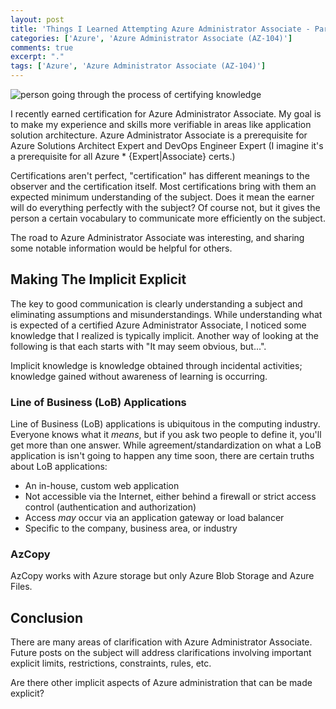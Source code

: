```yaml
---
layout: post
title: 'Things I Learned Attempting Azure Administrator Associate - Part 1'
categories: ['Azure', 'Azure Administrator Associate (AZ-104)']
comments: true
excerpt: "."
tags: ['Azure', 'Azure Administrator Associate (AZ-104)']
---
```

![person going through the process of certifying knowledge](/assets/DALL·E-2022-12-20-15.03.33---A-woman-going-through-the-process-of-certifying-knowledge.png)

I recently earned certification for Azure Administrator Associate.  My goal is to make my experience and skills more verifiable in areas like application solution architecture.  Azure Administrator Associate is a prerequisite for Azure Solutions Architect Expert and DevOps Engineer Expert (I imagine it's a prerequisite for all Azure * {Expert|Associate} certs.)

Certifications aren't perfect, "certification" has different meanings to the observer and the certification itself. Most certifications bring with them an expected minimum understanding of the subject.  Does it mean the earner will do everything perfectly with the subject?  Of course not, but it gives the person a certain vocabulary to communicate more efficiently on the subject.

The road to Azure Administrator Associate was interesting, and sharing some notable information would be helpful for others.

## Making The Implicit Explicit

The key to good communication is clearly understanding a subject and eliminating assumptions and misunderstandings. While understanding what is expected of a certified Azure Administrator Associate, I noticed some knowledge that I realized is typically implicit. Another way of looking at the following is that each starts with "It may seem obvious, but...".

Implicit knowledge is knowledge obtained through incidental activities; knowledge gained without awareness of learning is occurring.

### Line of Business (LoB) Applications

Line of Business (LoB) applications is ubiquitous in the computing industry.  Everyone knows what it _means_, but if you ask two people to define it, you'll get more than one answer.  While agreement/standardization on what a LoB application is isn't going to happen any time soon, there are certain truths about LoB applications:

- An in-house, custom web application
- Not accessible via the Internet, either behind a firewall or strict access control (authentication and authorization)
- Access _may_ occur via an application gateway or load balancer
- Specific to the company, business area, or industry

### AzCopy 

AzCopy works with Azure storage but only Azure Blob Storage and Azure Files.

## Conclusion

There are many areas of clarification with Azure Administrator Associate.  Future posts on the subject will address clarifications involving important explicit limits, restrictions, constraints, rules, etc.

Are there other implicit aspects of Azure administration that can be made explicit?

